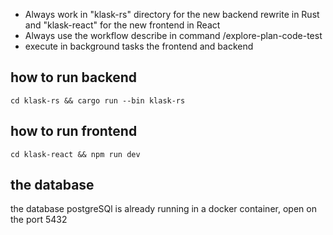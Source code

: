 - Always work in "klask-rs" directory for the new backend rewrite in Rust and "klask-react" for the new frontend in React
- Always use the workflow describe in command /explore-plan-code-test
- execute in background tasks the frontend and backend

## how to run backend
```
cd klask-rs && cargo run --bin klask-rs
```

## how to run frontend
```
cd klask-react && npm run dev
```

## the database
the database postgreSQl is already running in a docker container, open on the port 5432